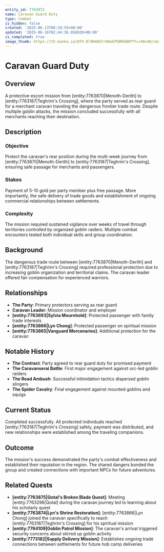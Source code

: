 ```yaml
---
entity_id: 7763872
name: Caravan Guard Duty
type: Combat
is_hidden: false
created: '2025-06-13T00:29:59+00:00'
updated: '2025-06-16T02:44:36.858920+00:00'
is_completed: true
image_thumb: https://th.kanka.io/QfX-Dl9W48kYr88okP5BRkBKPYY=/40x40/smart/src/campaigns/322885/9f2486ba-55b0-44ec-8394-af0e75cd31dc.png
---
```


# Caravan Guard Duty

## Overview

A protective escort mission from [entity:7763870|Menoth-Derith] to [entity:7763187|Teghrim's Crossing], where the party served as rear guard for a merchant caravan traveling the dangerous frontier trade route. Despite multiple goblin attacks, the mission concluded successfully with all merchants reaching their destination.

## Description

### Objective

Protect the caravan's rear position during the multi-week journey from [entity:7763870|Menoth-Derith] to [entity:7763187|Teghrim's Crossing], ensuring safe passage for merchants and passengers.

### Stakes

Payment of 5-10 gold per party member plus free passage. More importantly, the safe delivery of trade goods and establishment of ongoing commercial relationships between settlements.

### Complexity

The mission required sustained vigilance over weeks of travel through territories controlled by organized goblin raiders. Multiple combat encounters tested both individual skills and group coordination.

## Background

The dangerous trade route between [entity:7763870|Menoth-Derith] and [entity:7763187|Teghrim's Crossing] required professional protection due to increasing goblin organization and territorial claims. The caravan leader offered fair compensation for experienced warriors.

## Relationships

- **The Party**: Primary protectors serving as rear guard
- **Caravan Leader**: Mission coordinator and employer
- **[entity:7763693|Sylvia Mournhold]**: Protected passenger with family trade interests
- **[entity:7763866|Lyn Chong]**: Protected passenger on spiritual mission
- **[entity:7763865|Vanguard Mercenaries]**: Additional protection for the caravan

## Notable History

- **The Contract**: Party agreed to rear guard duty for promised payment
- **The Caravanserai Battle**: First major engagement against orc-led goblin raiders
- **The Road Ambush**: Successful intimidation tactics dispersed goblin slingers
- **The Spider Cavalry**: Final engagement against mounted goblins and squigs

## Current Status

Completed successfully. All protected individuals reached [entity:7763187|Teghrim's Crossing] safely, payment was distributed, and new relationships were established among the traveling companions.

## Outcome

The mission's success demonstrated the party's combat effectiveness and established their reputation in the region. The shared dangers bonded the group and created connections with important NPCs for future adventures.

## Related Quests

- **[entity:7763875|Qotal's Broken Blade Quest]**: Meeting [entity:7763296|Qotal] during the caravan journey led to learning about his scholarly quest
- **[entity:7763874|Lyn's Shrine Restoration]**: [entity:7763866|Lyn Chong] joined the caravan specifically to reach [entity:7763187|Teghrim's Crossing] for his spiritual mission
- **[entity:7764109|Goblin Patrol Mission]**: The caravan's arrival triggered security concerns about stirred up goblin activity
- **[entity:7773182|Supply Delivery Mission]**: Establishes ongoing trade connections between settlements for future hob camp deliveries
